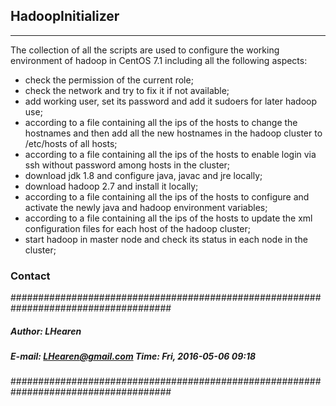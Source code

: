 ## HadoopInitializer
-----

The collection of all the scripts are used to configure the working 
environment of hadoop in CentOS 7.1 including all the following aspects:

- check the permission of the current role;
- check the network and try to fix it if not available;
- add working user, set its password and add it sudoers for later hadoop use;
- according to a file containing all the ips of the hosts to change the hostnames and then add all the new hostnames in the hadoop cluster to /etc/hosts of all hosts;
- according to a file containing all the ips of the hosts to enable login via ssh without password among hosts in the cluster;
- download jdk 1.8 and configure java, javac and jre locally;
- download hadoop 2.7 and install it locally;
- according to a file containing all the ips of the hosts to configure and activate the newly java and hadoop environment variables;
- according to a file containing all the ips of the hosts to update the xml configuration files for each host of the hadoop cluster;
- start hadoop in master node and check its status in each node in the cluster;

### Contact
#####################################################################################
##### Author: LHearen
##### E-mail: LHearen@gmail.com   Time: Fri, 2016-05-06 09:18
#####################################################################################
